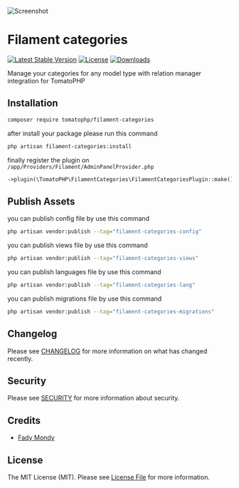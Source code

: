 ![Screenshot](https://raw.githubusercontent.com/tomatophp/filament-categories/master/art/screenshot.jpg)

# Filament categories

[![Latest Stable Version](https://poser.pugx.org/tomatophp/filament-categories/version.svg)](https://packagist.org/packages/tomatophp/filament-categories)
[![License](https://poser.pugx.org/tomatophp/filament-categories/license.svg)](https://packagist.org/packages/tomatophp/filament-categories)
[![Downloads](https://poser.pugx.org/tomatophp/filament-categories/d/total.svg)](https://packagist.org/packages/tomatophp/filament-categories)

Manage your categories for any model type with relation manager integration for TomatoPHP

## Installation

```bash
composer require tomatophp/filament-categories
```
after install your package please run this command

```bash
php artisan filament-categories:install
```

finally register the plugin on `/app/Providers/Filament/AdminPanelProvider.php`

```php
->plugin(\TomatoPHP\FilamentCategories\FilamentCategoriesPlugin::make())
```


## Publish Assets

you can publish config file by use this command

```bash
php artisan vendor:publish --tag="filament-categories-config"
```

you can publish views file by use this command

```bash
php artisan vendor:publish --tag="filament-categories-views"
```

you can publish languages file by use this command

```bash
php artisan vendor:publish --tag="filament-categories-lang"
```

you can publish migrations file by use this command

```bash
php artisan vendor:publish --tag="filament-categories-migrations"
```

## Changelog

Please see [CHANGELOG](CHANGELOG.md) for more information on what has changed recently.

## Security

Please see [SECURITY](SECURITY.md) for more information about security.

## Credits

- [Fady Mondy](mailto:info@3x1.io)

## License

The MIT License (MIT). Please see [License File](LICENSE.md) for more information.

